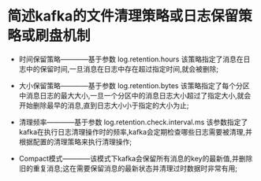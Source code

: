 # 简述kafka的文件清理策略或日志保留策略或刷盘机制
  - 时间保留策略————基于参数 log.retention.hours
    该策略指定了消息在日志中的保留时间,一旦消息在日志中存在超过指定时间,就会被删除;

  - 大小保留策略————基于参数 log.retention.bytes
    该策略指定了每个分区中消息日志的最大大小,一旦一个分区中的消息日志大小超过了指定大小,就会开始删除最早的消息,直到日志大小小于指定的大小为止;

  - 清理频率————基于参数 log.retention.check.interval.ms
    该参数指定了kafka在执行日志清理操作时的频率,kafka会定期检查哪些日志需要被清理,并根据配置的清理策略来执行清理操作;

  - Compact模式————该模式下kafka会保留所有消息的key的最新值,并删除旧的重复消息;这在需要保留消息的最新状态并清理过时数据时非常有用;